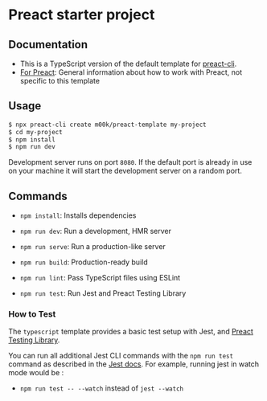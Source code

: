# Preact starter project

## Documentation

-   This is a TypeScript version of the default template for
    [preact-cli](https://github.com/developit/preact-cli).
-   [For Preact](https://preactjs.com/): General information about how to work
    with Preact, not specific to this template

## Usage

```bash
$ npx preact-cli create m00k/preact-template my-project
$ cd my-project
$ npm install
$ npm run dev
```

Development server runs on port `8080`. If the default port is already in use on
your machine it will start the development server on a random port.

## Commands
-   `npm install`: Installs dependencies

-   `npm run dev`: Run a development, HMR server

-   `npm run serve`: Run a production-like server

-   `npm run build`: Production-ready build

-   `npm run lint`: Pass TypeScript files using ESLint

-   `npm run test`: Run Jest and Preact Testing Library

### How to Test

The `typescript` template provides a basic test setup with Jest, and [Preact Testing Library](https://testing-library.com/docs/preact-testing-library/intro).

You can run all additional Jest CLI commands with the `npm run test` command as
described in the
[Jest docs](https://facebook.github.io/jest/docs/en/cli.html#using-with-npm-scripts).
For example, running jest in watch mode would be :

-   `npm run test -- --watch` instead of `jest --watch`
